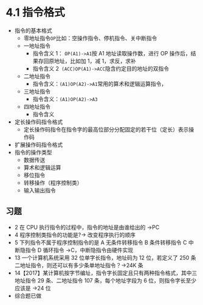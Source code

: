 # 4.1 指令格式

- 指令的基本格式
  - 零地址指令`OP`比如：空操作指令、停机指令、关中断指令
  - 一地址指令
    - 指令含义 1： `OP(A1)->A1`按 A1 地址读取操作数，进行 OP 操作后，结果存回原地址，比如加 1，减 1，求反，求补
    - 指令含义 2` (ACC)OP(A1)->ACC`隐含约定目的地址的双指令
  - 二地址指令
    - 指令含义：`(A1)OP(A2)->A1`常用的算术和逻辑运算指令，
  - 三地址指令
    - 指令含义：`(A1)OP(A2)->A3`
  - 四地址指令
    - 指令含义
- 定长操作码指令格式
  - 定长操作码指令在指令字的最高位部分分配固定的若干位（定长）表示操作码
- 扩展操作码指令格式
- 指令的操作类型
  - 数据传送
  - 算术和逻辑运算
  - 移位指令
  - 转移操作（程序控制类）
  - 输入输出指令

## 习题

- 2 在 CPU 执行指令的过程中，指令的地址是由谁给出的 →PC
- 4 程序控制类指令的功能是?→ 改变程序执行的顺序
- 5 下列指令不属于程序控制指令的是
  A 无条件转移指令
  B 条件转移指令
  C 中断隐指令
  D 循环指令 →C，中断隐指令由硬件实现
- 13 一个计算机系统采用 32 位单字长指令，地址码为 12 位，若定义了 250 条二地址指令，则还可以有多少条单地址指令？→24K 条
- 14【2017】某计算机按字节编址，指令字长固定且只有两种指令格式，其中三地址指令 29 条、二地址指令 107 条，每个地址字段为 6 位，则指令字长至少应该是 →24 位
- 综合题已做
